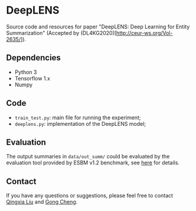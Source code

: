 # DeepLENS
Source code and resources for paper "DeepLENS: Deep Learning for Entity Summarization" (Accepted by (DL4KG2020)[http://ceur-ws.org/Vol-2635/]).


## Dependencies
* Python 3
* Tensorflow 1.x
* Numpy

## Code

* <code>train_test.py</code>: main file for running the experiment;
* <code>deeplens.py</code>: implementation of the DeepLENS model;

## Evaluation
The output summaries in <code>data/out_summ/</code> could be evaluated by the evaluation tool provided by ESBM v1.2 benchmark, see [here](https://github.com/nju-websoft/ESBM/tree/master/v1.2) for details.

## Contact
If you have any questions or suggestions, please feel free to contact [Qingxia Liu](http://ws.nju.edu.cn/people/qxliu) and [Gong Cheng](http://ws.nju.edu.cn/~gcheng).
